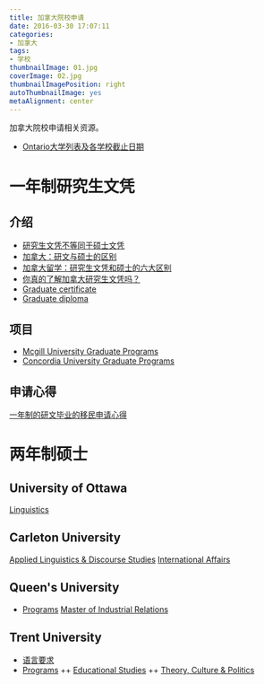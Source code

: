 ```yaml
---
title: 加拿大院校申请
date: 2016-03-30 17:07:11
categories:
- 加拿大
tags:
- 学校
thumbnailImage: 01.jpg
coverImage: 02.jpg
thumbnailImagePosition: right
autoThumbnailImage: yes
metaAlignment: center
---
```

加拿大院校申请相关资源。
<!-- more -->
+ [Ontario大学列表及各学校截止日期](http://www.ouac.on.ca/unilinks/)
# 一年制研究生文凭
## 介绍
+ [研究生文凭不等同于硕士文凭](http://college.zhan.com/raider/29118.html)
+ [加拿大：研文与硕士的区别](http://old.jjl.cn/xiamen/jctj/567318.shtml)
+ [加拿大留学：研究生文凭和硕士的六大区别](http://learning.sohu.com/20150428/n411992584.shtml)
+ [你真的了解加拿大研究生文凭吗？](https://www.douban.com/group/topic/79543443/)
+ [Graduate certificate](https://en.wikipedia.org/wiki/Graduate_certificate#Canada)
+ [Graduate diploma](https://en.wikipedia.org/wiki/Graduate_diploma)

## 项目
+ [Mcgill University Graduate Programs](https://www.mcgill.ca/continuingstudies/programs-and-courses)
+ [Concordia University Graduate Programs](http://www.concordia.ca/academics/graduate.html)

## 申请心得
[一年制的研文毕业的移民申请心得](http://tieba.baidu.com/p/2815275150)

# 两年制硕士
## University of Ottawa
[Linguistics](http://www.uottawa.ca/graduate-studies/future-students/programs/linguistics)

## Carleton University
[Applied Linguistics & Discourse Studies](http://carleton.ca/slals/graduate/)
[International Affairs](https://graduate.carleton.ca/programs/international-affairs-masters/)

## Queen's University
+ [Programs](http://www.queensu.ca/academics/programs)
[Master of Industrial Relations](http://mir.queensu.ca/index.cfm/academic-programs/master-of-industrial-relations/)

## Trent University
+ [语言要求](https://www.trentu.ca/futurestudents/graduate/requirements/english-proficiency-requirements)
+ [Programs](https://www.trentu.ca/futurestudents/graduate/programs)
++ [Educational Studies](https://www.trentu.ca/futurestudents/degree/educational-studies-med?target=graduate)
++ [	Theory, Culture & Politics](https://www.trentu.ca/futurestudents/degree/theory-culture-politics-ma?target=graduate)